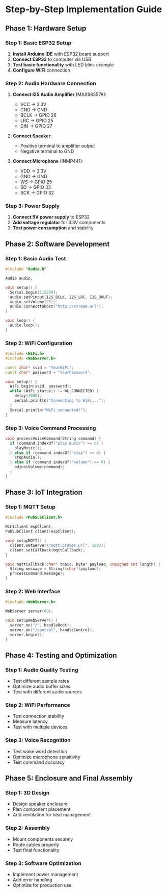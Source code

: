 # Step-by-Step Implementation Guide

## Phase 1: Hardware Setup

### Step 1: Basic ESP32 Setup
1. **Install Arduino IDE** with ESP32 board support
2. **Connect ESP32** to computer via USB
3. **Test basic functionality** with LED blink example
4. **Configure WiFi** connection

### Step 2: Audio Hardware Connection
1. **Connect I2S Audio Amplifier** (MAX98357A):
   - VCC → 3.3V
   - GND → GND
   - BCLK → GPIO 26
   - LRC → GPIO 25
   - DIN → GPIO 27

2. **Connect Speaker**:
   - Positive terminal to amplifier output
   - Negative terminal to GND

3. **Connect Microphone** (INMP441):
   - VDD → 3.3V
   - GND → GND
   - WS → GPIO 25
   - SD → GPIO 33
   - SCK → GPIO 32

### Step 3: Power Supply
1. **Connect 5V power supply** to ESP32
2. **Add voltage regulator** for 3.3V components
3. **Test power consumption** and stability

## Phase 2: Software Development

### Step 1: Basic Audio Test
```cpp
#include "Audio.h"

Audio audio;

void setup() {
  Serial.begin(115200);
  audio.setPinout(I2S_BCLK, I2S_LRC, I2S_DOUT);
  audio.setVolume(21);
  audio.connecttohost("http://stream.url");
}

void loop() {
  audio.loop();
}
```

### Step 2: WiFi Configuration
```cpp
#include <WiFi.h>
#include <WebServer.h>

const char* ssid = "YourWiFi";
const char* password = "YourPassword";

void setup() {
  WiFi.begin(ssid, password);
  while (WiFi.status() != WL_CONNECTED) {
    delay(1000);
    Serial.println("Connecting to WiFi...");
  }
  Serial.println("WiFi connected!");
}
```

### Step 3: Voice Command Processing
```cpp
void processVoiceCommand(String command) {
  if (command.indexOf("play music") >= 0) {
    playMusic();
  } else if (command.indexOf("stop") >= 0) {
    stopAudio();
  } else if (command.indexOf("volume") >= 0) {
    adjustVolume(command);
  }
}
```

## Phase 3: IoT Integration

### Step 1: MQTT Setup
```cpp
#include <PubSubClient.h>

WiFiClient espClient;
PubSubClient client(espClient);

void setupMQTT() {
  client.setServer("mqtt.broker.url", 1883);
  client.setCallback(mqttCallback);
}

void mqttCallback(char* topic, byte* payload, unsigned int length) {
  String message = String((char*)payload);
  processCommand(message);
}
```

### Step 2: Web Interface
```cpp
#include <WebServer.h>

WebServer server(80);

void setupWebServer() {
  server.on("/", handleRoot);
  server.on("/control", handleControl);
  server.begin();
}
```

## Phase 4: Testing and Optimization

### Step 1: Audio Quality Testing
- Test different sample rates
- Optimize audio buffer sizes
- Test with different audio sources

### Step 2: WiFi Performance
- Test connection stability
- Measure latency
- Test with multiple devices

### Step 3: Voice Recognition
- Test wake word detection
- Optimize microphone sensitivity
- Test command accuracy

## Phase 5: Enclosure and Final Assembly

### Step 1: 3D Design
- Design speaker enclosure
- Plan component placement
- Add ventilation for heat management

### Step 2: Assembly
- Mount components securely
- Route cables properly
- Test final functionality

### Step 3: Software Optimization
- Implement power management
- Add error handling
- Optimize for production use
